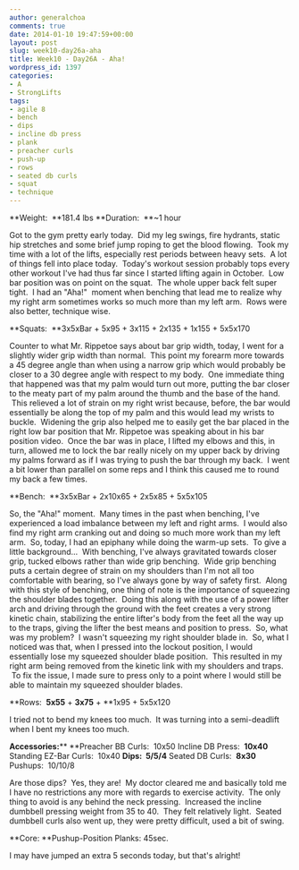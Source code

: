 ```yaml
---
author: generalchoa
comments: true
date: 2014-01-10 19:47:59+00:00
layout: post
slug: week10-day26a-aha
title: Week10 - Day26A - Aha!
wordpress_id: 1397
categories:
- A
- StrongLifts
tags:
- agile 8
- bench
- dips
- incline db press
- plank
- preacher curls
- push-up
- rows
- seated db curls
- squat
- technique
---
```


**Weight:  **181.4 lbs
**Duration:  **~1 hour

Got to the gym pretty early today.  Did my leg swings, fire hydrants, static hip stretches and some brief jump roping to get the blood flowing.  Took my time with a lot of the lifts, especially rest periods between heavy sets.  A lot of things fell into place today.  Today's workout session probably tops every other workout I've had thus far since I started lifting again in October.  Low bar position was on point on the squat.  The whole upper back felt super tight.  I had an "Aha!"  moment when benching that lead me to realize why my right arm sometimes works so much more than my left arm.  Rows were also better, technique wise.

**Squats:  **3x5xBar + 5x95 + 3x115 + 2x135 + 1x155 + 5x5x170

Counter to what Mr. Rippetoe says about bar grip width, today, I went for a slightly wider grip width than normal.  This point my forearm more towards a 45 degree angle than when using a narrow grip which would probably be closer to a 30 degree angle with respect to my body.  One immediate thing that happened was that my palm would turn out more, putting the bar closer to the meaty part of my palm around the thumb and the base of the hand.  This relieved a lot of strain on my right wrist because, before, the bar would essentially be along the top of my palm and this would lead my wrists to buckle.  Widening the grip also helped me to easily get the bar placed in the right low bar position that Mr. Rippetoe was speaking about in his bar position video.  Once the bar was in place, I lifted my elbows and this, in turn, allowed me to lock the bar really nicely on my upper back by driving my palms forward as if I was trying to push the bar through my back.  I went a bit lower than parallel on some reps and I think this caused me to round my back a few times.

**Bench:  **3x5xBar + 2x10x65 + 2x5x85 + 5x5x105

So, the "Aha!" moment.  Many times in the past when benching, I've experienced a load imbalance between my left and right arms.  I would also find my right arm cranking out and doing so much more work than my left arm.  So, today, I had an epiphany while doing the warm-up sets.  To give a little background...  With benching, I've always gravitated towards closer grip, tucked elbows rather than wide grip benching.  Wide grip benching puts a certain degree of strain on my shoulders than I'm not all too comfortable with bearing, so I've always gone by way of safety first.  Along with this style of benching, one thing of note is the importance of squeezing the shoulder blades together.  Doing this along with the use of a power lifter arch and driving through the ground with the feet creates a very strong kinetic chain, stabilizing the entire lifter's body from the feet all the way up to the traps, giving the lifter the best means and position to press.  So, what was my problem?  I wasn't squeezing my right shoulder blade in.  So, what I noticed was that, when I pressed into the lockout position, I would essentially lose my squeezed shoulder blade position.  This resulted in my right arm being removed from the kinetic link with my shoulders and traps.  To fix the issue, I made sure to press only to a point where I would still be able to maintain my squeezed shoulder blades.

**Rows:  **5x55** + **3x75** + **1x95 + 5x5x120

I tried not to bend my knees too much.  It was turning into a semi-deadlift when I bent my knees too much.

**Accessories:****
**Preacher BB Curls:  10x50
Incline DB Press:  **10x40**
Standing EZ-Bar Curls:  10x40
**Dips:  5/5/4**
Seated DB Curls:  **8x30**
Pushups:  10/10/8

Are those dips?  Yes, they are!  My doctor cleared me and basically told me I have no restrictions any more with regards to exercise activity.  The only thing to avoid is any behind the neck pressing.  Increased the incline dumbbell pressing weight from 35 to 40.  They felt relatively light.  Seated dumbbell curls also went up, they were pretty difficult, used a bit of swing.

**Core:
**Pushup-Position Planks: 45sec.

I may have jumped an extra 5 seconds today, but that's alright!
